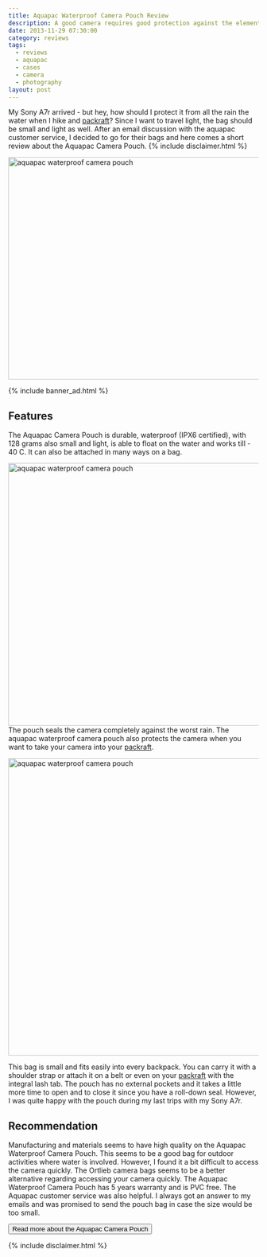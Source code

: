 ```yaml
---
title: Aquapac Waterproof Camera Pouch Review
description: A good camera requires good protection against the elements
date: 2013-11-29 07:30:00
category: reviews
tags:
  - reviews
  - aquapac
  - cases
  - camera
  - photography
layout: post
---
```


My Sony A7r arrived - but hey, how should I protect it from all the rain the water when I hike and <a href="http://hikeventures.com/gear-review-unpacking-alpacka-packraft/" target="_self">packraft</a>? Since I want to travel light, the bag should be small and light as well. After an email discussion with the aquapac customer service, I decided to go for their bags and here comes a short review about the Aquapac Camera Pouch. {% include disclaimer.html %}

<a href="http://amzn.to/1tT2v8b"><img src="http://farm8.staticflickr.com/7307/11116437804_2207939524_c.jpg" width="800" height="447" alt="aquapac waterproof camera pouch"></a><!--more-->

{% include banner_ad.html %}

## Features
The Aquapac Camera Pouch is durable, waterproof (IPX6 certified), with 128 grams also small and light, is able to float on the water and works till - 40 C. It can also be attached in many ways on a bag.

<a href="http://amzn.to/1tT2v8b" rel="nofollow"><img src="http://farm4.staticflickr.com/3711/11116414646_a5d57a4fbb_c.jpg" width="800" height="528" alt="aquapac waterproof camera pouch"></a>
The pouch seals the camera completely against the worst rain. The aquapac waterproof camera pouch also protects the camera when you want to take your camera into your <a href="http://hikeventures.com/gear-review-unpacking-alpacka-packraft/" target="_self">packraft</a>.

<a href="http://amzn.to/1tT2v8b"><img src="http://farm6.staticflickr.com/5510/11116413886_45337b44e0_c.jpg" width="800" height="598" alt="aquapac waterproof camera pouch"></a>

This bag is small and fits easily into every backpack. You can carry it with a shoulder strap or attach it on a belt or even on your <a href="http://hikeventures.com/gear-review-unpacking-alpacka-packraft/" target="_self">packraft</a> with the integral lash tab. The pouch has no external pockets and it takes a little more time to open and to close it since you have a roll-down seal. However, I was quite happy with the pouch during my last trips with my Sony A7r.

## Recommendation
Manufacturing and materials seems to have high quality on the Aquapac Waterproof Camera Pouch. This seems to be a good bag for outdoor activities where water is involved. However, I found it a bit difficult to access the camera quickly. The Ortlieb camera bags seems to be a better alternative regarding accessing your camera quickly.  The Aquapac  Waterproof Camera Pouch has 5 years warranty and is PVC free. The Aquapac customer service was also helpful. I always got an answer to my emails and was promised to send the pouch bag in case the size would be too small.

<a href="http://www.sunnysports.com/nspc/p-apcspcp/aquapac-storm-proof-camera-pouch/"><button type="button" class="btn btn-danger">Read more about the Aquapac Camera Pouch</button></a>

{% include disclaimer.html %}

<script type="text/javascript">
amzn_assoc_placement = "adunit0";
amzn_assoc_search_bar = "false";
amzn_assoc_tracking_id = "hikeve-20";
amzn_assoc_search_bar_position = "top";
amzn_assoc_ad_mode = "search";
amzn_assoc_ad_type = "smart";
amzn_assoc_marketplace = "amazon";
amzn_assoc_region = "US";
amzn_assoc_title = "Search Results for PFDs";
amzn_assoc_default_search_phrase = "aquapac camera";
amzn_assoc_default_category = "All";
amzn_assoc_linkid = "cf25d0c30eb2b0393ddfeff776a87c25";
</script>
<script src="//z-na.amazon-adsystem.com/widgets/onejs?MarketPlace=US"></script>
